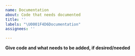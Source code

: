 ```yaml
---
name: Documentation
about: Code that needs documented
title: ''
labels: "\U0001F4D6Documentation"
assignees: ''

---
```


**Give code and what needs to be added, if desired/needed**
